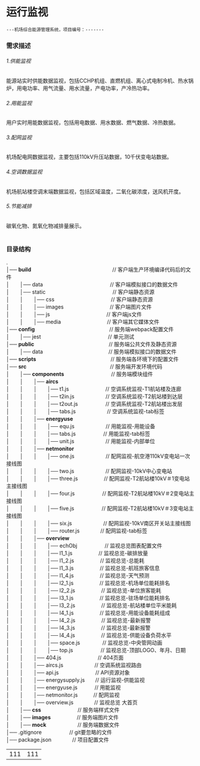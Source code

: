 # 运行监视

    ---机场综合能源管理系统，项目编号：-------

### 需求描述
###### 1.供能监视
能源站实时供能数据监视，包括CCHP机组、直燃机组、离心式电制冷机、热水锅炉，用电功率、用气流量、用水流量，产电功率，产冷热功率。
###### 2.用能监视
用户实时用能数据监视，包括用电数据、用水数据、燃气数据、冷热数据。
###### 3.配网监视
机场配电网数据监视，主要包括110kV升压站数据，10千伏变电站数据。
###### 4.空调数据监视
机场航站楼空调末端数据监视，包括区域温度，二氧化碳浓度，送风机开度。
###### 5.节能减排
碳氧化物、氮氧化物减排量展示。<br><br>

### 目录结构

.<br>
│── <b>build</b>　　　　　　 　　 　　　　　　　// 客户端生产环境编译代码后的文件<br>
│　　│── data　　　　　　　 　　 　　 　// 客户端模拟接口的数据文件<br>
│　　│── static　　　　　　 　　 　　 　　// 客户端静态资源<br>
│　　│　　│── css　　　　　 　　 　　 　// 客户端静态资源<br>
│　　│　　│── images　　　　 　　 　　 // 客户端图片文件<br>
│　　│　　│── js　　　　　　 　　 　　 // 客户端js文件<br>
│　　│　　│── media　　　　　 　　 　 // 客户端其它媒体文件<br>
│── <b>config</b>　　　　　　　　　  　　　　　// 服务端webpack配置文件<br>
│　　│── jest　　　　　　　　 　　 　 　// 单元测试<br>
│── <b>public</b>　　　　　　　　　  　　　　　// 服务端公共文件及静态资源<br>
│　　│── data　　　　　　　　 　　 　　// 服务端模拟接口的数据文件<br>
│── <b>scripts</b>　　　　　　　　　 　　　　　// 服务端各环境下的配置文件<br>
│── <b>src</b>　　　　　　　　　　　　　　　　// 服务端开发环境代码<br>
│　　│── <b>components</b>　　　　　　　　　// 服务端模块组件<br>
│　　│　　│── <b>aircs</b><br>
│　　│　　│　　│── t1.js　　　　　　　// 空调系统监视-T1航站楼及连廊<br>
│　　│　　│　　│── t2in.js　　　　　　// 空调系统监视-T2航站楼到达层<br>
│　　│　　│　　│── t2out.js　　　　　 // 空调系统监视-T2航站楼出发层<br>
│　　│　　│　　│── tabs.js　　　　　　// 空调系统监视-tab标签<br>
│　　│　　│── <b>energyuse</b><br>
│　　│　　│　　│── equ.js　　　　　　// 用能监视-用能设备<br>
│　　│　　│　　│── tabs.js　　　　　 // 用能监视-tab标签<br>
│　　│　　│　　│── unit.js　　　　　　// 用能监视-内部单位<br>
│　　│　　│── <b>netmonitor</b><br>
│　　│　　│　　│── one.js　　　　　　// 配网监视-航空港110kV变电站一次接线图<br>
│　　│　　│　　│── two.js　　　　　　// 配网监视-10kV中心变电站<br>
│　　│　　│　　│── three.js　　　　　// 配网监视-T2航站楼10kV＃1变电站主接线图<br>
│　　│　　│　　│── four.js　　　　　 // 配网监视-T2航站楼10kV＃2变电站主接线图<br>
│　　│　　│　　│── five.js　　　　　 // 配网监视-T2航站楼10kV＃3变电站主接线图<br>
│　　│　　│　　│── six.js　　　　　　// 配网监视-10kV南区开关站主接线图<br>
│　　│　　│　　│── router.js　　　　// 配网监视-tab标签<br>
│　　│　　│── <b>overview</b><br>
│　　│　　│　　│── echObj　　　　　 // 监视总览图表配置文件<br>
│　　│　　│　　│── l1_1.js　　　　　// 监视总览-碳排放量<br>
│　　│　　│　　│── l1_2.js　　　　　// 监视总览-总能耗<br>
│　　│　　│　　│── l1_3.js　　　　　// 监视总览-航班旅客信息<br>
│　　│　　│　　│── l1_4.js　　　　　// 监视总览-天气预测<br>
│　　│　　│　　│── l2_1.js　　　　　// 监视总览-机场单位能耗排名<br>
│　　│　　│　　│── l2_2.js　　　　　// 监视总览-单位旅客能耗<br>
│　　│　　│　　│── l3_1.js　　　　　// 监视总览-驻场单位能耗排名<br>
│　　│　　│　　│── l3_2.js　　　　　// 监视总览-航站楼单位平米能耗<br>
│　　│　　│　　│── l4_1.js　　　　　// 监视总览-用能设备能耗组成<br>
│　　│　　│　　│── l4_2.js　　　　　// 监视总览-最新报警<br>
│　　│　　│　　│── l4_3.js　　　　　// 监视总览-最新报警<br>
│　　│　　│　　│── l4_4.js　　　　　// 监视总览-供能设备负荷水平<br>
│　　│　　│　　│── space.js　　　 　// 监视总览-中央管网动画<br>
│　　│　　│　　│── top.js　　　　　 // 监视总览-顶部LOGO、年月、日期<br>
│　　│　　│── 404.js　　　　　　　// 404页面<br>
│　　│　　│── aircs.js　　　　　　// 空调系统监视路由<br>
│　　│　　│── api.js　　　　　　　// API资源对象<br>
│　　│　　│── energysupply.js　　// 运行监视-供能监视<br>
│　　│　　│── energyuse.js　　　 // 用能监视<br>
│　　│　　│── netmonitor.js　　　// 配网监视<br>
│　　│　　│── overview.js　　　　// 监视总览 大首页<br>
│　　│── <b>css</b>　　　　　　　// 服务端样式文件<br>
│　　│── <b>images</b>　　　　　// 服务端图片文件<br>
│　　│── <b>mock</b>　　　　　　// 服务端数据文件<br>
│── .gitignore　　　　　 // git要忽略的文件<br>
│── package.json　　　　// 项目配置文件<br>



<table style="border-spacing:0">
  <tr>
    <td>
      111
    </td>
    <td>
      111
    </td>    
  </tr>
</table>
<style type="text/css">
table{border-collapse:collapse;border-spacing:0}
</style>
